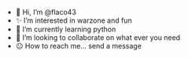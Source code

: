 - 🤨 Hi, I’m @flaco43
- ✨ I’m interested in warzone and fun
- 📝 I’m currently learning python
- 🥳 I’m looking to collaborate on what ever you need
- 😐 How to reach me... send a message

<!---
flaco43/flaco43 is a ✨ special ✨ repository because its `README.md` (this file) appears on your GitHub profile.
You can click the Preview link to take a look at your changes.
--->
